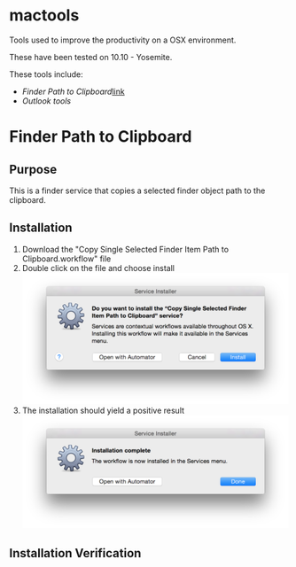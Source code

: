 # mactools

Tools used to improve the productivity on a OSX environment.

These have been tested on 10.10 - Yosemite.

These tools include:

* *Finder Path to Clipboard*[link](#head1234)
* *Outlook tools*

# <a name="head1234"></a>Finder Path to Clipboard

## Purpose
This is a finder service that copies a selected finder object path to the clipboard. 

## Installation

1. Download the "Copy Single Selected Finder Item Path to Clipboard.workflow" file
2. Double click on the file and choose install ![Install Service Image](https://github.com/doug4j/mactools/blob/master/src/main/images/Service-Installer-Finder-Path-to-Clipboard.png "Install Service Image") 
3. The installation should yield a positive result ![Install Service OK Image](https://github.com/doug4j/mactools/blob/master/src/main/images/Service-Installer-OK-Finder-Path-to-Clipboard.png "Install Service Image OK") 

## Installation Verification
 
